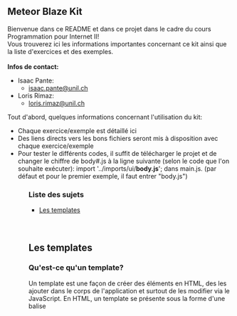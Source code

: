 <h2> Meteor Blaze Kit </h2>
<p> 
  Bienvenue dans ce README et dans ce projet dans le cadre du cours Programmation pour Internet II! <br/>
  Vous trouverez ici les informations importantes concernant ce kit ainsi que la liste d'exercices et des exemples. <br/><br/>
  <b> Infos de contact: </b>
<p>
<ul>
  <li>
    Isaac Pante:
      <ul>
        <li> <a href="mailto:isaac.pante@unil.ch"> isaac.pante@unil.ch </a> </li>
    </ul>
  </li>
  <li>
    Loris Rimaz:
      <ul>
        <li> <a href="mailto:loris.rimaz@unil.ch"> loris.rimaz@unil.ch </a> </li>
    </ul>
  </li>
</ul>
<p> Tout d'abord, quelques informations concernant l'utilisation du kit: <p>
<ul>
  <li> Chaque exercice/exemple est détaillé ici </li>
  <li> Des liens directs vers les bons fichiers seront mis à disposition avec chaque exercice/exemple </li>
  <li> Pour tester le différents codes, il suffit de télécharger le projet et de changer le chiffre de body#.js à la ligne suivante (selon le code que l'on souhaite exécuter): import '../imports/ui/<b>body.js</b>'; dans main.js. (par défaut et pour le premier exemple, il faut entrer "body.js")</li>
<ul>
<h3> Liste des sujets </h3>
<ul>
  <li> <a href="#-les-templates-">Les templates</a></li>
</ul>
<br/>
<br/>
<h2> Les templates </h2>
<h3> Qu'est-ce qu'un template? </h3>
<p> Un template est une façon de créer des éléments en HTML, des les ajouter dans le corps de l'application et surtout de les modifier via le JavaScript. En HTML, un template se présente sous la forme d'une balise <template> qui prend un attribut "nom". Ce nom sera utilisé pour intégrer le template dans le HTML avec la notation suivante {{> monTemplate}}. C'est aussi avec ce nom que l'on référencera le template dans le JavaScript. Comme on peut le voir dans cet <a href="https://github.com/DigitalDW/meteor_blaze_kit/blob/master/template_ex/imports/ui/body.html"> exemple </a>, le template affiche le texte "Bonjour, je suis un template" simplement en le référant dans le HTML avec "{{> bonjour}} </p>
<p> Assez simple, non? </p>
<h3> Templating avec JavaScript </h3>
<p> Comme mentionné ci-desssu, l'avantage des templates est la possibilité de modifier leur contenur via un script JavaScript. Toujours dans la même idée que le précédent, cet <a href="https://github.com/DigitalDW/meteor_blaze_kit/blob/master/template_ex/imports/ui/body2.html"> exemple </a> montre que le template "bonjour" n'est même plus définit en HTML, à la place du contenu de la balise p, on trouve {{texte}}. De même pour cette formulation étrange: </p>
&lt;ul&gt; <br/>
&nbsp;&nbsp;{{#each elem}} <br/>
&nbsp;&nbsp;&nbsp;&nbsp;{{>liste}} <br/>
&nbsp;&nbsp;{{/each}} <br/>
&lt;/ul&gt; <br/><br/>
<p> Ces 5 lignes de codes introduisent la notion de logique dans le templating: {{#each}}, qui sert de boucle, et, par exemple, {{#if}}, pas visible dans l'exemple mais néanmoins existant et utilisé, permettent d'ajouter de la logique et des conditions. Ici, comme le précise le commentaire, la logique est la suivante: pour chanque (each) élément de ma liste, ajouter un template {{>liste}}, qui contient une balise li. Ainsi, le programme va chercher tous les éléments correspondants dans le <a href="https://github.com/DigitalDW/meteor_blaze_kit/blob/master/template_ex/imports/ui/body2.js"> JavaScript </a> et va ajouter une balise li par élément. On peut ajouter un élément à la liste dans le JavaScript et la page se mettera à jour pour accueillir le nouvel élément. Une autre chose à noter est la notion de "helpers". Un helper va permettre de définir et modifier du contenu HTML dans le template via le JavaScript. Ainsi, on définit un helper pour le template "bonjour" à la ligne 7 et on y ajoute un texte en faisant correspondre le nom de la variable ("texte") avec la variable utilisiée pour l'ajouter dans le HTML ( {{texte}} ). </p>
<p> Pour plus d'informations: <p>
<ul>
  <li><a href="https://www.meteor.com/tutorials/blaze/templates">Tutoriel Meteor</a></li>
  <li><a href="https://docs.meteor.com/v1.3.5/api/templates.html">Documentation API</a></li>
  <li><a href="https://mquandalle.gitbooks.io/apprendre-meteor/content/013-templates.html">Apprendre Meteor</a></li>
  <li><a href="http://fr.discovermeteor.com/chapters/templates/">Découvrir Meteor</a></li>
  <li><a href="https://www.youtube.com/watch?v=nF5CRSEC8PA">Vidéo</a> de LevelUpTuts qui propose un walk-through de l'application de base Meteor (celle qui est présente par défaut lors de la création de la création d'un nouveau projet Meteor) et quelques étapes de plus comme la création et l'affichage d'une liste définie en JavaScript (comme dans l'<a href="https://github.com/DigitalDW/meteor_blaze_kit/blob/master/template_ex/imports/ui/body2.html"> exemple 2 </a>)</li>
</ul>
